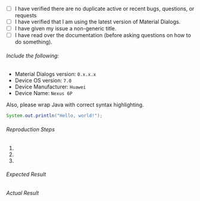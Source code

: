 - [ ] I have verified there are no duplicate active or recent bugs, questions, or requests
- [ ] I have verified that I am using the latest version of Material Dialogs.
- [ ] I have given my issue a non-generic title.
- [ ] I have read over the documentation (before asking questions on how to do something).

###### Include the following:
 - Material Dialogs version: `0.x.x.x`
 - Device OS version: `7.0`
 - Device Manufacturer: `Huawei`
 - Device Name: `Nexus 6P`

Also, please wrap Java with correct syntax highlighting.

```java
System.out.println("Hello, world!");
```
 
###### Reproduction Steps

1. 
2. 
3. 

###### Expected Result



###### Actual Result

